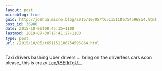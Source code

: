```yaml
---
layout: post
microblog: true
guid: http://joshua.micro.blog/2015/10/05/t651151186754596864.html
post_id: 36986
date: 2015-10-06T08:45:15+1100
lastmod: 2019-07-30T17:41:27+1100
type: post
url: /2015/10/05/t651151186754596864.html
---
```

Taxi drivers bashing Uber drivers ... bring on the driverless cars soon please, this is crazy [t.co/t8EfIrTgU...](http://t.co/t8EfIrTgUd)
